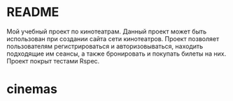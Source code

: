 # README

Мой учебный проект по кинотеатрам.
Данный проект может быть использован при создании сайта сети кинотеатров. Проект позволяет пользователям регистрироваться и авторизовываться, находить подходящие им сеансы, а также бронировать и покупать билеты на них.
Проект покрыт тестами Rspec. 
# cinemas
